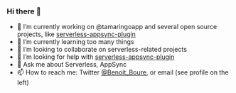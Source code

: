### Hi there 👋

- 🔭 I’m currently working on @tamaringoapp and several open source projects, like [serverless-appsync-plugin](https://github.com/sid88in/serverless-appsync-plugin)
- 🌱 I’m currently learning too many things
- 👯 I’m looking to collaborate on serverless-related projects
- 🤔 I’m looking for help with [serverless-appsync-plugin](https://github.com/sid88in/serverless-appsync-plugin)
- 💬 Ask me about Serverless, AppSync
- 📫 How to reach me: Twitter [@Benoit_Boure](https://twitter.com/Benoit_Boure), or email (see profile on the left)

